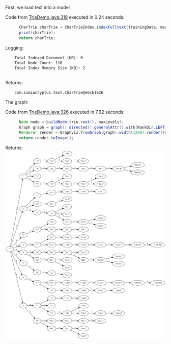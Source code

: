 First, we load text into a model

Code from [TrieDemo.java:319](../../src/test/java/com/simiacryptus/util/text/TrieDemo.java#L319) executed in 0.24 seconds: 
```java
      CharTrie charTrie = CharTrieIndex.indexFulltext(trainingData, maxLevels, minWeight).truncate();
      print(charTrie);
      return charTrie;
```
Logging: 
```
    Total Indexed Document (KB): 0
    Total Node Count: 116
    Total Index Memory Size (KB): 2
    
```

Returns: 
```
    com.simiacryptus.text.CharTrie@e6cb1e26
```
The graph:

Code from [TrieDemo.java:326](../../src/test/java/com/simiacryptus/util/text/TrieDemo.java#L326) executed in 7.92 seconds: 
```java
      Node node = buildNode(trie.root(), maxLevels);
      Graph graph = graph().directed().generalAttr().with(RankDir.LEFT_TO_RIGHT).with(node);
      Renderer render = Graphviz.fromGraph(graph).width(1200).render(Format.PNG);
      return render.toImage();
```

Returns: 
![Result](demoMarkovGraph.0.png)
